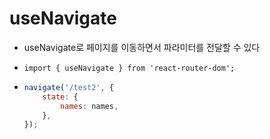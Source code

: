 # useNavigate

-   useNavigate로 페이지를 이동하면서 파라미터를 전달할 수 있다

*   `import { useNavigate } from 'react-router-dom';`

-   ```js
    navigate('/test2', {
        state: {
            names: names,
        },
    });
    ```
